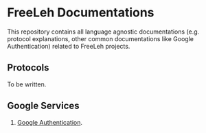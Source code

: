 # FreeLeh Documentations

This repository contains all language agnostic documentations (e.g. protocol explanations,
other common documentations like Google Authentication) related to FreeLeh projects.

## Protocols

To be written.

## Google Services

1. [Google Authentication](google/authentication.md).
